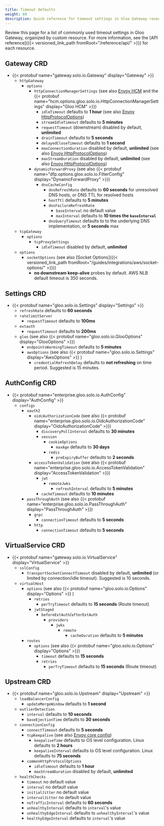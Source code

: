 ```yaml
---
title: Timeout defaults
weight: 60
description: Quick reference for timeout settings in Gloo Gateway resources.
---
```


Review this page for a list of commonly used timeout settings in Gloo Gateway, organized by custom resource. For more information, see the [API reference]({{< versioned_link_path fromRoot="/reference/api/" >}}) for each resource.


## Gateway CRD

- {{< protobuf name="gateway.solo.io.Gateway" display="Gateway" >}}
  - `httpGateway`
    - `options`
      - `httpConnectionManagerSettings` (see also [Envoy HCM](https://www.envoyproxy.io/docs/envoy/latest/api-v3/extensions/filters/network/http_connection_manager/v3/http_connection_manager.proto#envoy-v3-api-msg-extensions-filters-network-http-connection-manager-v3-httpconnectionmanager) and the {{< protobuf name="hcm.options.gloo.solo.io.HttpConnectionManagerSettings" display="Gloo HCM" >}})
        - `idleTimeout` defaults to **1 hour** (see also [Envoy HttpProtocolOptions](https://www.envoyproxy.io/docs/envoy/latest/api-v3/config/core/v3/protocol.proto#envoy-v3-api-msg-config-core-v3-httpprotocoloptions))
        - `streamIdleTimeout` defaults to **5 minutes**
        - `requestTimeout` (downstream) disabled by default, **unlimited**
        - `drainTimeout` defaults to **5 seconds**
        - `delayedCloseTimeout` defaults to **1 second**
        - `maxConnectionDuration` disabled by default, **unlimited** (see also [Envoy HttpProtocolOptions](https://www.envoyproxy.io/docs/envoy/latest/api-v3/config/core/v3/protocol.proto#envoy-v3-api-msg-config-core-v3-httpprotocoloptions))
        - `maxStreamDuration` disabled by default, **unlimited** (see also [Envoy HttpProtocolOptions](https://www.envoyproxy.io/docs/envoy/latest/api-v3/config/core/v3/protocol.proto#envoy-v3-api-msg-config-core-v3-httpprotocoloptions))
      - `dynamicForwardProxy` (see also {{< protobuf name="dfp.options.gloo.solo.io.FilterConfig" display="DynamicForwardProxy" >}})
        - `dnsCacheConfig`
          - `dnsRefreshRate` defaults to **60 seconds** for unresolved DNS hosts, or DNS TTL for resolved hosts
          - `hostTtl` defaults to **5 minutes**
          - `dnsFailureRefreshRate` 
            - `baseInterval` no default value
            - `maxInterval` defaults to **10 times the `baseInterval`**
          - `dnsQueryTimeout` defaults to to the underlying DNS implementation, or **5 seconds** max
  - `tcpGateway`
    - `options`
      - `tcpProxySettings`
        - `idleTimeout` disabled by default, **unlimited**
  - `options`
    - `socketOptions` (see also [Socket Options]({{< versioned_link_path fromRoot="/guides/integrations/aws/socket-options/" >}}))
      - **no downstream keep-alive** probes by default. AWS NLB default timeout is 350 seconds.


## Settings CRD

- {{< protobuf name="gloo.solo.io.Settings" display="Settings" >}}
  - `refreshRate` defaults to **60 seconds**
  - `ratelimitServer`
    - `requestTimeout` defaults to **100ms**
  - `extauth`
    - `requestTimeout` defaults to **200ms**
  - `gloo` (see also {{< protobuf name="gloo.solo.io.GlooOptions" display="GlooOptions" >}})
    - `endpointsWarmingTimeout` defaults to **5 minutes**
    - `awsOptions` (see also {{< protobuf name="gloo.solo.io.Settings" display="AwsOptions" >}} )
      - `credentialRefreshDelay` defaults to **not refreshing** on time period. Suggested is 15 minutes.


## AuthConfig CRD

- {{< protobuf name="enterprise.gloo.solo.io.AuthConfig" display="AuthConfig" >}}
  - `configs`
    - `oauth2`
      - `oidcAuthorizationCode` (see also {{< protobuf name="enterprise.gloo.solo.io.OidcAuthorizationCode" display="OidcAuthorizationCode" >}})
        - `discoveryPollInterval` defaults to **30 minutes**
        - `session`
          - `cookieOptions`
            - `maxAge` defaults to **30 days**
          - `redis`
            - `preExpiryBuffer` defaults to **2 seconds**
      - `accessTokenValidation` (see also {{< protobuf name="enterprise.gloo.solo.io.AccessTokenValidation" display="AccessTokenValidation" >}})
        - `jwt`
          - `remoteJwks`
            - `refreshInterval` defaults to **5 minutes**
        - `cacheTimeout` defaults to **10 minutes**
    - `passThroughAuth` (see also {{< protobuf name="enterprise.gloo.solo.io.PassThroughAuth" display="PassThroughAuth" >}})
      - `grpc`
        - `connectionTimeout` defaults to **5 seconds**
      - `http`
        - `connectionTimeout` defaults to **5 seconds**


## VirtualService CRD

- {{< protobuf name="gateway.solo.io.VirtualService" display="VirtualService" >}}
  - `sslConfig`
    - `transportSocketConnectTimeout` disabled by default, **unlimited** (or limited by connection/idle timeout). Suggested is 10 seconds.
  - `virtualHost`
    - `options` (see also {{< protobuf name="gloo.solo.io.Options" display="Options" >}} )
      - `retries`
        - `perTryTimeout` defaults to **15 seconds** (Route timeout)
      - `jwtStaged`
        - `beforeExtAuth`/`afterExtAuth`
          - `providers`
            - `jwks`
              - `remote`
                - `cacheDuration` defaults to **5 minutes**
    - `routes`
      - `options` (see also {{< protobuf name="gloo.solo.io.Options" display="Options" >}})
        - `timeout` defaults to **15 seconds**
        - `retries`
          - `perTryTimeout` defaults to **15 seconds** (Route timeout)


## Upstream CRD

- {{< protobuf name="gloo.solo.io.Upstream" display="Upstream" >}}
  - `loadBalancerConfig`
    - `updateMergeWindow` defaults to **1 second**
  - `outlierDetection`
    - `interval` defaults to **10 seconds**
    - `baseEjectionTime` defaults to **30 seconds**
  - `connectionConfig`
    - `connectTimeout` defaults to **5 seconds**
    - `tcpKeepalive` (see also [Envoy core config](https://www.envoyproxy.io/docs/envoy/latest/api-v3/config/core/v3/address.proto#envoy-v3-api-msg-config-core-v3-tcpkeepalive))
      - `keepaliveTime` defaults to OS level configuration. Linux defaults to **2 hours**
      - `keepaliveInterval` defaults to OS level configuration. Linux defaults to **75 seconds**
    - `commonHttpProtocolOptions`
      - `idleTimeout` defaults to **1 hour** 
      - `maxStreamDuration` disabled by default, **unlimited**
  - `healthChecks`
    - `timeout` no default value
    - `interval` no default value
    - `initialJitter` no default value
    - `intervalJitter` no default value
    - `noTrafficInterval` defaults to **60 seconds**
    - `unhealthyInterval` defaults to `interval`'s value
    - `unhealthyEdgeInterval` defaults to `unhealthyInterval`'s value
    - `healthyEdgeInterval` defaults to `interval`'s value

  
